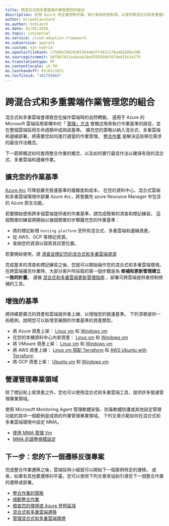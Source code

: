 ```yaml
---
title: 跨混合式和多重雲端作業管理您的組合
description: 利用 Azure 的企業控制平面，執行有效的控制項，以提供跨混合式和多重雲端部署的作業管理。
author: brianblanchard
ms.author: brblanch
ms.date: 02/01/2020
ms.topic: conceptual
ms.service: cloud-adoption-framework
ms.subservice: operate
ms.custom: e2e-hybrid
ms.openlocfilehash: c7586b799203b556446d7f34311f8a468308e398
ms.sourcegitcommit: b8f8b7631aabaab28e9705934bf67dad15e3a179
ms.translationtype: MT
ms.contentlocale: zh-TW
ms.lasthandoff: 03/03/2021
ms.locfileid: "101793665"
---
```

# <a name="manage-your-portfolio-across-hybrid-and-multicloud-operations"></a>跨混合式和多重雲端作業管理您的組合

混合式和多重雲端會導致您在操作雲端時的自然轉變。 適用于 Azure 的 Microsoft 雲端採用架構中的「 [管理」方法](../../manage/index.md) 會概述用來執行作業基準的路徑，並在整個雲端採用生命週期中成熟該基準。 擴充您的策略以納入混合式、多重雲端和邊緣部署，將需要您如何進行適當的作業管理。 [整合作業](./unified-operations.md) 是解決這些移位需求的最佳作法概念。

下一節將概述如何套用整合作業的概念，以及如何實行最佳作法以確保有效的混合式、多重雲端和邊緣作業。

## <a name="extending-your-operations-baseline"></a>擴充您的作業基準

[Azure Arc](/azure/azure-arc/overview) 可降低擴充營運基準的複雜度和成本。 在您的資料中心、混合式雲端和多重雲端環境中部署 Azure Arc，將會擴充 azure Resource Manager 中包含的 Azure 原生功能。

若要開始使用跨多個雲端提供者的作業基準，請完成簡單的清查和標記練習。 這個簡單的練習將開始以幾個簡單的步驟擴充您的作業基準：

- 將的標記新增 `hosting platform` 至所有混合式、多重雲端和邊緣資產。
- 從 AWS、GCP 等標記資源。
- 查詢您的資源以探索其託管位置。

若要開始使用，請 [清查並標記您的混合式和多重雲端資源](../../manage/hybrid/server/best-practices/arc-inventory-tagging.md)

<!-- docutune:casing "update management guide" -->

完成基本的清查和標記練習之後，您就可以開始操作您的混合式和多重雲端環境。 在跨雲端擴充作業時，大部分客戶所採取的第一個步驟是為 **修補和更新管理建立一致的計畫**。 遵循 [混合式和多重雲端更新管理指南](../../manage/hybrid/server/best-practices/arc-update-management.md) ，部署可跨雲端提供者控制修補的工具。

## <a name="enhanced-baseline"></a>增強的基準

將持續更廣泛的資產和雲端提供者上線，以增強您的營運基準。 下列清單提供一些範例，說明您可以新增至展開的作業基準的資產類型。

- 將 Azure 資產上架： [Linux vm](../../manage/hybrid/server/best-practices/arm-template-linux.md) 和 [Windows vm](../../manage/hybrid/server/best-practices/arm-template-windows.md)
- 在您的本機資料中心內架資產： [Linux vm](../../manage/hybrid/server/best-practices/onboard-server-linux.md) 和 [Windows vm](../../manage/hybrid/server/best-practices/onboard-server-windows.md)
- 將 VMware 資產上架： [Linux vm](../../manage/hybrid/server/best-practices/vmware-scaled-powercli-linux.md) 和 [Windows vm](../../manage/hybrid/server/best-practices/vmware-scaled-powercli-windows.md)
- 將 AWS 資產上線： [Linux vm 搭配 Terraform](../../manage/hybrid/server/best-practices/aws-terraform-al2.md) 和 [AWS Ubuntu with Terraform](../../manage/hybrid/server/best-practices/aws-terraform-ubuntu.md)
- 將 GCP 資產上架： [Ubuntu vm](../../manage/hybrid/server/best-practices/gcp-terraform-ubuntu.md) 和 [Windows vm](../../manage/hybrid/server/best-practices/gcp-terraform-windows.md)

## <a name="operations-management-disciplines"></a>營運管理專業領域

除了標記和上架資產之外，您也可以使用混合式和多重雲端工具，提供許多營運管理專業領域。

使用 Microsoft Monitoring Agent 管理軟體安裝、防毒軟體防護或其他設定管理功能的其中一個範例是成熟的作業管理專業領域。 下列文章示範如何在混合式和多重雲端環境中設定 MMA。

- [使用 MMA 管理 Vm](../../manage/hybrid/server/best-practices/arc-vm-extension-mma.md)
- [MMA 的調整規模設定](../../manage/hybrid/server/best-practices/arc-vm-extension-custom-script.md)

## <a name="next-step-your-next-migration-iteration"></a>下一步：您的下一個遷移反復專案

完成整合作業遷移之後，雲端採用小組就可以開始下一個案例特定的遷移。 或者，如果有其他要遷移的平臺，您可以使用下列文章來協助引導您下一個整合作業的遷移或部署。

- [整合作業的策略](./strategy.md)
- [規劃整合作業](./plan.md)
- [檢查您的環境或 Azure 登陸區域](./ready.md)
- [混合式和多重雲端遷移](./migrate.md)
- [管理混合式和多重雲端環境](./govern.md)
